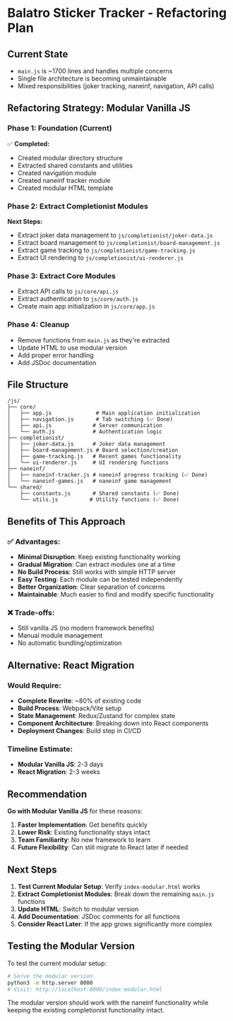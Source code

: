 # Balatro Sticker Tracker - Refactoring Plan

## Current State

- `main.js` is ~1700 lines and handles multiple concerns
- Single file architecture is becoming unmaintainable
- Mixed responsibilities (joker tracking, naneinf, navigation, API calls)

## Refactoring Strategy: Modular Vanilla JS

### Phase 1: Foundation (Current)

✅ **Completed:**

- Created modular directory structure
- Extracted shared constants and utilities
- Created navigation module
- Created naneinf tracker module
- Created modular HTML template

### Phase 2: Extract Completionist Modules

**Next Steps:**

- Extract joker data management to `js/completionist/joker-data.js`
- Extract board management to `js/completionist/board-management.js`
- Extract game tracking to `js/completionist/game-tracking.js`
- Extract UI rendering to `js/completionist/ui-renderer.js`

### Phase 3: Extract Core Modules

- Extract API calls to `js/core/api.js`
- Extract authentication to `js/core/auth.js`
- Create main app initialization in `js/core/app.js`

### Phase 4: Cleanup

- Remove functions from `main.js` as they're extracted
- Update HTML to use modular version
- Add proper error handling
- Add JSDoc documentation

## File Structure

```
/js/
├── core/
│   ├── app.js              # Main application initialization
│   ├── navigation.js       # Tab switching (✅ Done)
│   ├── api.js             # Server communication
│   └── auth.js            # Authentication logic
├── completionist/
│   ├── joker-data.js      # Joker data management
│   ├── board-management.js # Board selection/creation
│   ├── game-tracking.js   # Recent games functionality
│   └── ui-renderer.js     # UI rendering functions
├── naneinf/
│   ├── naneinf-tracker.js # naneinf progress tracking (✅ Done)
│   └── naneinf-games.js   # naneinf game management
└── shared/
    ├── constants.js       # Shared constants (✅ Done)
    └── utils.js          # Utility functions (✅ Done)
```

## Benefits of This Approach

### ✅ **Advantages:**

- **Minimal Disruption**: Keep existing functionality working
- **Gradual Migration**: Can extract modules one at a time
- **No Build Process**: Still works with simple HTTP server
- **Easy Testing**: Each module can be tested independently
- **Better Organization**: Clear separation of concerns
- **Maintainable**: Much easier to find and modify specific functionality

### ❌ **Trade-offs:**

- Still vanilla JS (no modern framework benefits)
- Manual module management
- No automatic bundling/optimization

## Alternative: React Migration

### Would Require:

- **Complete Rewrite**: ~80% of existing code
- **Build Process**: Webpack/Vite setup
- **State Management**: Redux/Zustand for complex state
- **Component Architecture**: Breaking down into React components
- **Deployment Changes**: Build step in CI/CD

### Timeline Estimate:

- **Modular Vanilla JS**: 2-3 days
- **React Migration**: 2-3 weeks

## Recommendation

**Go with Modular Vanilla JS** for these reasons:

1. **Faster Implementation**: Get benefits quickly
2. **Lower Risk**: Existing functionality stays intact
3. **Team Familiarity**: No new framework to learn
4. **Future Flexibility**: Can still migrate to React later if needed

## Next Steps

1. **Test Current Modular Setup**: Verify `index-modular.html` works
2. **Extract Completionist Modules**: Break down the remaining `main.js` functions
3. **Update HTML**: Switch to modular version
4. **Add Documentation**: JSDoc comments for all functions
5. **Consider React Later**: If the app grows significantly more complex

## Testing the Modular Version

To test the current modular setup:

```bash
# Serve the modular version
python3 -m http.server 8000
# Visit: http://localhost:8000/index-modular.html
```

The modular version should work with the naneinf functionality while keeping the existing completionist functionality intact.
